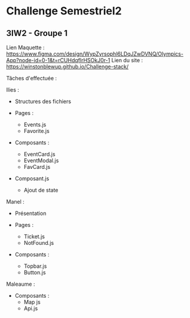 # Challenge Semestriel2
## 3IW2 - Groupe 1

Lien Maquette : https://www.figma.com/design/WypZyrsophl6LDqJZwDVNQ/Olympics-App?node-id=0-1&t=rCUHdqflrHSOkJ0r-1
Lien du site : https://winstonblewup.github.io/Challenge-stack/

Tâches d'effectuée :

Ilies :

- Structures des fichiers

- Pages :
  - Events.js
  - Favorite.js
 
- Composants :
  - EventCard.js
  - EventModal.js
  - FavCard.js

- Composant.js
  - Ajout de state
 
Manel :

- Présentation

- Pages :
  - Ticket.js
  - NotFound.js
 
- Composants :
  - Topbar.js
  - Button.js

Maleaume :

- Composants :
  - Map js
  - Api.js
